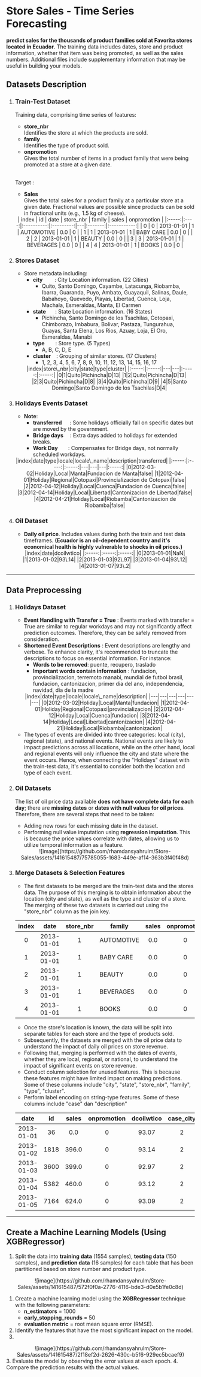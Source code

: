 # Store Sales - Time Series Forecasting

**predict sales for the thousands of product families sold at Favorita stores located in Ecuador**. The training data includes dates, store and product information, whether that item was being promoted, as well as the sales numbers. Additional files include supplementary information that may be useful in building your models.

## Datasets Description
1. ### Train-Test Dataset
   Training data, comprising time series of features:
   - **store_nbr**<br> 
    Identifies the store at which the products are sold.
   - **family**<br>
    Identifies the type of product sold.
   - **onpromotion**<br>
    Gives the total number of items in a product family that were being promoted at a store at a given date.
  
    <br>Target : 
    - **Sales**<br> 
     Gives the total sales for a product family at a particular store at a given date. Fractional values are possible since products can be sold in fractional units (e.g., 1.5 kg of cheese).
     
     <center>
     | index |  id  |    date    | store_nbr |   family   |  sales  | onpromotion |
     |:-----:|:----:|:----------:|:---------:|---|:-------:|:-----------:|
     |   0   |  0   | 2013-01-01 |     1     | AUTOMOTIVE |   0.0   |      0      |
     |   1   |  1   | 2013-01-01 |     1     | BABY CARE  |   0.0   |      0      |
     |   2   |  2   | 2013-01-01 |     1     |   BEAUTY   |   0.0   |      0      |
     |   3   |  3   | 2013-01-01 |     1     | BEVERAGES  |   0.0   |      0      |
     |   4   |  4   | 2013-01-01 |     1     |   BOOKS    |   0.0   |      0      |
     </center>

2. ### Stores Dataset
   - Store metadata including:
     - **city**&emsp; &ensp;&ensp;: City Location information. (22 Cities)
        - Quito, Santo Domingo, Cayambe, Latacunga, Riobamba, Ibarra,
        Guaranda, Puyo, Ambato, Guayaquil, Salinas, Daule, Babahoyo,
        Quevedo, Playas, Libertad, Cuenca, Loja, Machala, Esmeraldas,
        Manta, El Carmen
     - **state** &emsp;&ensp;: State Location information. (16 States)
       - Pichincha, Santo Domingo de los Tsachilas, Cotopaxi, Chimborazo,
        Imbabura, Bolivar, Pastaza, Tungurahua, Guayas, Santa Elena,
        Los Rios, Azuay, Loja, El Oro, Esmeraldas, Manabi
     - **type** &emsp; &ensp;: Store type. (5 Types)
       - A, B, C, D, E
     - **cluster** &ensp; : Grouping of similar stores. (17 Clusters)
       - 1, 2, 3, 4, 5, 6, 7, 8, 9, 10, 11, 12, 13, 14, 15, 16, 17
     <center>
     |index|store\_nbr|city|state|type|cluster|
     |:-----:|:-----:|---|---|:-----:|:-----:|
     |0|1|Quito|Pichincha|D|13|
     |1|2|Quito|Pichincha|D|13|
     |2|3|Quito|Pichincha|D|8|
     |3|4|Quito|Pichincha|D|9|
     |4|5|Santo Domingo|Santo Domingo de los Tsachilas|D|4|
     </center>

3. ### Holidays Events Dataset
   - **Note**:
     - **transferred**&emsp;&ensp;: Some holidays officially fall on specific dates but are moved by the government.
     - **Bridge days**&ensp; &ensp;: Extra days added to holidays for extended breaks.
     - **Work Day**&emsp;&emsp;: Compensates for Bridge days, not normally scheduled workdays.
    <center>
   |index|date|type|locale|locale\_name|description|transferred|
   |:-----:|:-----:|:-----:|---|---|---|:-----:|
   |0|2012-03-02|Holiday|Local|Manta|Fundacion de Manta|false|
   |1|2012-04-01|Holiday|Regional|Cotopaxi|Provincializacion de Cotopaxi|false|
   |2|2012-04-12|Holiday|Local|Cuenca|Fundacion de Cuenca|false|
   |3|2012-04-14|Holiday|Local|Libertad|Cantonizacion de Libertad|false|
   |4|2012-04-21|Holiday|Local|Riobamba|Cantonizacion de Riobamba|false|
    </center>

4. ### Oil Dataset
   - **Daily oil price**. Includes values during both the train and test data timeframes. **(Ecuador is an oil-dependent country and it's economical health is highly vulnerable to shocks in oil prices.)** 
   <center>
    |index|date|dcoilwtico|
    |:-----:|:-----:|:-----:|
    |0|2013-01-01|NaN|
    |1|2013-01-02|93\.14|
    |2|2013-01-03|92\.97|
    |3|2013-01-04|93\.12|
    |4|2013-01-07|93\.2| 
   </center>
---
## Data Preprocessing

1. ### **Holidays Dataset**
    - **Event Handling with Transfer = True** : Events marked with transfer = True are similar to regular workdays and may not significantly affect prediction outcomes. Therefore, they can be safely removed from consideration.
    - **Shortened Event Descriptions** : Event descriptions are lengthy and verbose. To enhance clarity, it's recommended to truncate the descriptions to focus on essential information. For instance:
      - **Words to be removed**: puente, recupero, traslado
      - **Important words contain information** : fundacion, provincializacion, terremoto manabi, mundial de futbol brasil, fundacion, cantonizacion, primer dia del ano, independencia, navidad, dia de la madre
      <center>
      |index|date|type|locale|locale\_name|description|
      |---|---|---|---|---|---|
      |0|2012-03-02|Holiday|Local|Manta|fundacion|
      |1|2012-04-01|Holiday|Regional|Cotopaxi|provincializacion|
      |2|2012-04-12|Holiday|Local|Cuenca|fundacion|
      |3|2012-04-14|Holiday|Local|Libertad|cantonizacion|
      |4|2012-04-21|Holiday|Local|Riobamba|cantonizacion| 
      </center>
    -  The types of events are divided into three categories: local (city), regional (state), and national events. National events are likely to impact predictions across all locations, while on the other hand, local and regional events will only influence the city and state where the event occurs. Hence, when connecting the "Holidays" dataset with the train-test data, it's essential to consider both the location and type of each event.
  
2. ### **Oil Datasets**
    The list of oil price data available **does not have complete data for each day**; there are **missing dates** or **dates with null values for oil prices**. Therefore, there are several steps that need to be taken:
    
    -  Adding new rows for each missing date in the dataset.
    -  Performing null value imputation using **regression imputation**. This is because the price values correlate with dates, allowing us to utilize temporal information as a feature.
    <center> 
    ![image](https://github.com/rhamdansyahrulm/Store-Sales/assets/141615487/75785055-1683-449e-af14-363b3f40f48d)
    </center> 
4. ### **Merge Datasets & Selection Features**
    - The first datasets to be merged are the train-test data and the stores data. The purpose of this merging is to obtain information about the location (city and state), as well as the type and cluster of a store. The merging of these two datasets is carried out using the "store_nbr" column as the join key.
    <center>

    |index|date|store\_nbr|family|sales|onpromotion|city|state|type|cluster|
    |:-----:|:-----:|:-----:|---|:-----:|:-----:|---|---|:-----:|:-----:|
    |0|2013-01-01|1|AUTOMOTIVE|0\.0|0|Quito|Pichincha|D|13|
    |1|2013-01-01|1|BABY CARE|0\.0|0|Quito|Pichincha|D|13|
    |2|2013-01-01|1|BEAUTY|0\.0|0|Quito|Pichincha|D|13|
    |3|2013-01-01|1|BEVERAGES|0\.0|0|Quito|Pichincha|D|13|
    |4|2013-01-01|1|BOOKS|0\.0|0|Quito|Pichincha|D|13| 
    </center>

   - Once the store's location is known, the data will be split into separate tables for each store and the type of products sold.
   - Subsequently, the datasets are merged with the oil price data to understand the impact of daily oil prices on store revenue.
   - Following that, merging is performed with the dates of events, whether they are local, regional, or national, to understand the impact of significant events on store revenue.
   - Conduct column selection for unused features. This is because these features might have limited impact on making predictions. Some of these columns include "city", "state", "store_nbr", "family", "type", "cluster".
   - Perform label encoding on string-type features. Some of these columns include "case" dan "description"
   <center>

   |date|id|sales|onpromotion|dcoilwtico|case\_city|description\_city|case\_regional|description\_regional|case|description|
   |:-----:|:-----:|:-----:|:-----:|:-----:|:-----:|:-----:|:-----:|:-----:|:-----:|:-----:|
   |2013-01-01|36|0\.0|0|93\.07|2|1|0|0|3|11|
   |2013-01-02|1818|396\.0|0|93\.14|2|1|0|0|6|16|
   |2013-01-03|3600|399\.0|0|92\.97|2|1|0|0|6|16|
   |2013-01-04|5382|460\.0|0|93\.12|2|1|0|0|6|16|
   |2013-01-05|7164|624\.0|0|93\.09|2|1|0|0|5|10| 
   </center>

---
## **Create a Machine Learning Models (Using XGBRegressor)**

1. Split the data into **training data** (1554 samples), **testing data** (150 samples), and **prediction data** (16 samples) for each table that has been partitioned based on store number and product type.

<center>
![image](https://github.com/rhamdansyahrulm/Store-Sales/assets/141615487/572f0f0a-2776-4116-bde3-d0e5b1fe0c8d)
</center>

1. Create a machine learning model using the **XGBRegressor** technique with the following parameters:
   - **n_estimators** = 1000
   - **early_stopping_rounds** = 50
   - **evaluation metric** = root mean square error (RMSE).
2. Identify the features that have the most significant impact on the model.
3. 
<center>
![image](https://github.com/rhamdansyahrulm/Store-Sales/assets/141615487/2f18ef2d-2626-430c-b5f6-929ec5bcaef9)
</center>
3. Evaluate the model by observing the error values at each epoch.
4. Compare the prediction results with the actual values.
